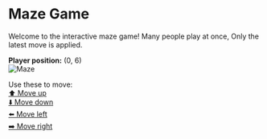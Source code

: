 # Maze Game  
Welcome to the interactive maze game! Many people play at once, Only the latest move is applied.

**Player position:** (0, 6)  
![Maze](https://github-maze-game.vercel.app/images/pos_0_6.png?t=1761087943450)

Use these to move:  
[⬆️ Move up](https://github-maze-game.vercel.app/move/0_6_w)  
[⬇️ Move down](https://github-maze-game.vercel.app/move/0_6_s)  
[⬅️ Move left](https://github-maze-game.vercel.app/move/0_6_a)  
[➡️ Move right](https://github-maze-game.vercel.app/move/0_6_d)
